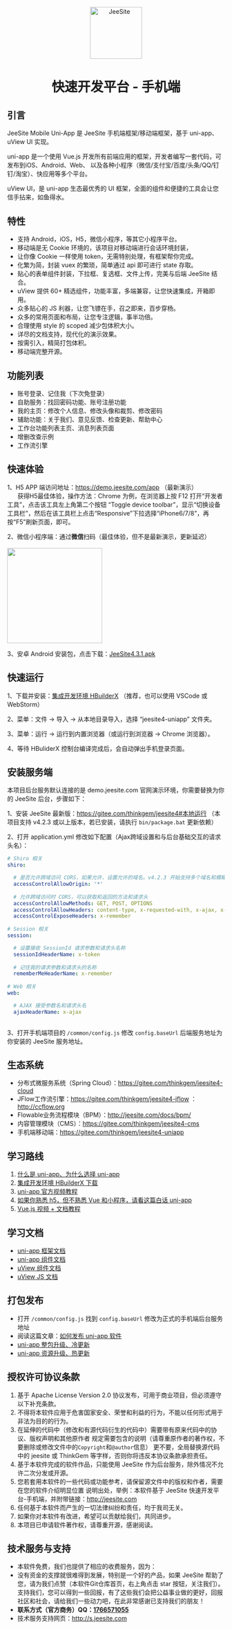 <p align="center">
    <img alt="JeeSite" src="https://jeesite.com/assets/images/logo.png" width="120" height="120" style="margin-bottom: 10px;">
</p>
<h3 align="center" style="margin:30px 0 30px;font-weight:bold;font-size:30px;">快速开发平台 - 手机端</h3>

## 引言

JeeSite Mobile Uni-App 是 JeeSite 手机端框架/移动端框架，基于 uni-app、uView UI 实现。

uni-app 是一个使用 Vue.js 开发所有前端应用的框架，开发者编写一套代码，可发布到iOS、Android、Web、
以及各种小程序（微信/支付宝/百度/头条/QQ/钉钉/淘宝）、快应用等多个平台。

uView UI，是 uni-app 生态最优秀的 UI 框架，全面的组件和便捷的工具会让您信手拈来，如鱼得水。

## 特性

* 支持 Android，iOS，H5，微信小程序，等其它小程序平台。
* 移动端是无 Cookie 环境的，该项目对移动端进行会话环境封装，
* 让你像 Cookie 一样使用 token，无需特别处理，有框架帮你完成。
* 化繁为简，封装 vuex 的繁琐，简单通过 api 即可进行 state 存取。
* 贴心的表单组件封装，下拉框、复选框、文件上传，完美与后端 JeeSite 结合。
* uView 提供 60+ 精选组件，功能丰富，多端兼容，让您快速集成，开箱即用。
* 众多贴心的 JS 利器，让您飞镖在手，召之即来，百步穿杨。
* 众多的常用页面和布局，让您专注逻辑，事半功倍。
* 合理使用 style 的 scoped 减少包体积大小。
* 详尽的文档支持，现代化的演示效果。
* 按需引入，精简打包体积。
* 移动端完整开源。

## 功能列表

* 账号登录、记住我（下次免登录）
* 自助服务：找回密码功能、账号注册功能
* 我的主页：修改个人信息、修改头像和裁剪、修改密码
* 辅助功能：关于我们、意见反馈、检查更新、帮助中心
* 工作台功能列表主页、消息列表页面
* 增删改查示例
* 工作流引擎

## 快速体验

1、H5 APP 端访问地址：<a href="https://demo.jeesite.com/app" target="blank">https://demo.jeesite.com/app</a> （最新演示）
<br>&nbsp; &nbsp; &nbsp; 获得H5最佳体验，操作方法：Chrome 为例，在浏览器上按 F12 打开“开发者工具”，点击该工具左上角第二个按钮
“Toggle device toolbar”，显示“切换设备工具栏”，然后在该工具栏上点击“Responsive”下拉选择“iPhone6/7/8”，再按“F5”刷新页面，即可。

2、微信小程序端：通过**微信**扫码（最佳体验，但不是最新演示，更新延迟）<br><br>
<img src="https://jeesite.com/assets/images/wx_app.jpg" width="220" height="220" >

3、安卓 Android 安装包，点击下载：[JeeSite4.3.1.apk](https://gitee.com/thinkgem/jeesite4/attach_files/925161/download)

## 快速运行

1、下载并安装：<a href="https://www.dcloud.io/hbuilderx.html" target="blank">集成开发环境 HBuilderX</a>
  （推荐，也可以使用 VSCode 或 WebStorm）

2、菜单：文件 -> 导入 -> 从本地目录导入，选择 “jeesite4-uniapp” 文件夹。

3、菜单：运行 -> 运行到内置浏览器（或运行到浏览器 -> Chrome 浏览器）。

4、等待 HBuliderX 控制台编译完成后，会自动弹出手机登录页面。

## 安装服务端
 
本项目后台服务默认连接的是 demo.jeesite.com 官网演示环境，你需要替换为你的 JeeSite 后台，步骤如下：

1、安装 JeeSite 最新版：<a href="https://gitee.com/thinkgem/jeesite4#%E6%9C%AC%E5%9C%B0%E8%BF%90%E8%A1%8C" target="blank">https://gitee.com/thinkgem/jeesite4#本地运行</a>
  （本项目支持 v4.2.3 或以上版本，若已安装，请执行 `bin/package.bat` 更新依赖）

2、打开 application.yml 修改如下配置（Ajax跨域设置和与后台基础交互的请求头名）：

```yml
# Shiro 相关
shiro:

  # 是否允许跨域访问 CORS，如果允许，设置允许的域名。v4.2.3 开始支持多个域名和模糊匹配，例如：http://*.jeesite.com,http://*.jeesite.net
  accessControlAllowOrigin: '*'
  
  # 允许跨域访问时 CORS，可以获取和返回的方法和请求头
  accessControlAllowMethods: GET, POST, OPTIONS
  accessControlAllowHeaders: content-type, x-requested-with, x-ajax, x-token, x-remember
  accessControlExposeHeaders: x-remember
  
# Session 相关
session:

  # 设置接收 SessionId 请求参数和请求头名称
  sessionIdHeaderName: x-token
  
  # 记住我的请求参数和请求头的名称
  rememberMeHeaderName: x-remember
  
# Web 相关
web:

  # AJAX 接受参数名和请求头名
  ajaxHeaderName: x-ajax
  
```

3、打开手机端项目的 `/common/config.js` 修改 `config.baseUrl` 后端服务地址为你安装的 JeeSite 服务地址。

## 生态系统

* 分布式微服务系统（Spring Cloud）：<https://gitee.com/thinkgem/jeesite4-cloud>
* JFlow工作流引擎：<https://gitee.com/thinkgem/jeesite4-jflow> ：<http://ccflow.org>
* Flowable业务流程模块（BPM）：<http://jeesite.com/docs/bpm/>
* 内容管理模块（CMS）：<https://gitee.com/thinkgem/jeesite4-cms>
* 手机端移动端：<https://gitee.com/thinkgem/jeesite4-uniapp>

## 学习路线

1. <a href="https://uniapp.dcloud.io/README" target="blank">什么是 uni-app、为什么选择 uni-app</a>
2. <a href="https://www.dcloud.io/hbuilderx.html" target="blank">集成开发环境 HBuilderX 下载</a>
3. <a href="https://ke.qq.com/course/3169971" target="blank">uni-app 官方视频教程</a>
4. <a href="http://ask.dcloud.net.cn/article/35657" target="blank">如果你熟悉 h5，但不熟悉 Vue 和小程序，请看这篇白话 uni-app</a>
5. <a href="https://uniapp.dcloud.io/vue-basics" target="blank">Vue.js 视频 + 文档教程</a>

## 学习文档

* <a href="https://uniapp.dcloud.io/collocation/pages" target="blank">uni-app 框架文档</a>
* <a href="https://uniapp.dcloud.io/component/README" target="blank">uni-app 组件文档</a>
* <a href="https://uviewui.com/components/intro.html" target="blank">uView 组件文档</a>
* <a href="https://uviewui.com/js/intro.html" target="blank">uView JS 文档</a>

## 打包发布

* 打开 `/common/config.js` 找到 `config.baseUrl` 修改为正式的手机端后台服务地址
* 阅读这篇文章：<a href="https://uniapp.dcloud.io/quickstart-hx?id=%e5%8f%91%e5%b8%83uni-app" target="blank">如何发布 uni-app 软件</a>
* <a href="https://ask.dcloud.net.cn/article/34972" target="blank">uni-app 整包升级、冷更新</a>
* <a href="https://ask.dcloud.net.cn/article/35667" target="blank">uni-app 资源升级、热更新</a>

## 授权许可协议条款

1. 基于 Apache License Version 2.0 协议发布，可用于商业项目，但必须遵守以下补充条款。
2. 不得将本软件应用于危害国家安全、荣誉和利益的行为，不能以任何形式用于非法为目的的行为。
3. 在延伸的代码中（修改和有源代码衍生的代码中）需要带有原来代码中的协议、版权声明和其他原作者
   规定需要包含的说明（请尊重原作者的著作权，不要删除或修改文件中的`Copyright`和`@author`信息）
   更不要，全局替换源代码中的 jeesite 或 ThinkGem 等字样，否则你将违反本协议条款承担责任。
4. 基于本软件完成的软件作品，只能使用 JeeSite 作为后台服务，除外情况不允许二次分发或开源。
5. 您若套用本软件的一些代码或功能参考，请保留源文件中的版权和作者，需要在您的软件介绍明显位置
   说明出处，举例：本软件基于 JeeSite 快速开发平台-手机端，并附带链接：http://jeesite.com
6. 任何基于本软件而产生的一切法律纠纷和责任，均于我司无关。
7. 如果你对本软件有改进，希望可以贡献给我们，共同进步。
8. 本项目已申请软件著作权，请尊重开源，感谢阅读。

## 技术服务与支持

* 本软件免费，我们也提供了相应的收费服务，因为：
* 没有资金的支撑就很难得到发展，特别是一个好的产品，如果 JeeSite 帮助了您，请为我们点赞（本软件Git仓库首页，右上角点击 star 按钮，关注我们）。支持我们，您可以得到一些回报，有了这些我们会把公益事业做的更好，回报社区和社会，请给我们一些动力吧，在此非常感谢已支持我们的朋友！
* **联系方式（官方商务）QQ：[1766571055](http://wpa.qq.com/msgrd?v=3&uin=1766571055&site=qq&menu=yes)**
* 技术服务支持网页：<http://s.jeesite.com>
